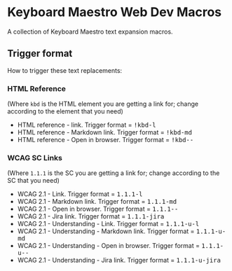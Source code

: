# Keyboard Maestro Web Dev Macros

A collection of Keyboard Maestro text expansion macros.

## Trigger format

How to trigger these text replacements:

### HTML Reference

(Where `kbd` is the HTML element you are getting a link for; change according to the element that you need)

* HTML reference - link. Trigger format = <kbd>!kbd-l</kbd>
* HTML reference - Markdown link. Trigger format = <kbd>!kbd-md</kbd>
* HTML reference - Open in browser. Trigger format = <kbd>!kbd--</kbd>

### WCAG SC Links

(Where `1.1.1` is the SC you are getting a link for; change according to the SC that you need)

* WCAG 2.1 - Link. Trigger format = <kbd>1.1.1-l</kbd>
* WCAG 2.1 - Markdown link. Trigger format = <kbd>1.1.1-md</kbd>
* WCAG 2.1 - Open in browser. Trigger format = <kbd>1.1.1--</kbd>
* WCAG 2.1 - Jira link. Trigger format = <kbd>1.1.1-jira</kbd>
* WCAG 2.1 - Understanding - Link. Trigger format = <kbd>1.1.1-u-l</kbd>
* WCAG 2.1 - Understanding - Markdown link. Trigger format = <kbd>1.1.1-u-md</kbd>
* WCAG 2.1 - Understanding - Open in browser. Trigger format = <kbd>1.1.1-u--</kbd>
* WCAG 2.1 - Understanding - Jira link. Trigger format = <kbd>1.1.1-u-jira</kbd>
